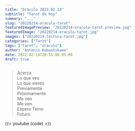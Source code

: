 ```yaml
---
title: "Oráculo 2022.02.14"
subtitle: "Tarot de hoy"
summary: "..."
slug: "20220214-oraculo-tarot"
featuredImagePreview: "20220214-oraculo-tarot-preview.jpg"
featuredImage: "20220214-oraculo-tarot.jpg"
images: ["20220214-lectura-tarot.jpg"]
categories: ["Tarot"]
tags: ["tarot", "oraculo"]
author: "Antonio Kobashikawa"
date: 2022-02-14T20:55:00-05:00
draft: true
---
```


> Acerca \
Lo que veo \
Lo que siento \
Previamente \
Próximamente \
Me veo \
Me ven \
Espero Temo \
Futuro

{{< youtube (code) >}}